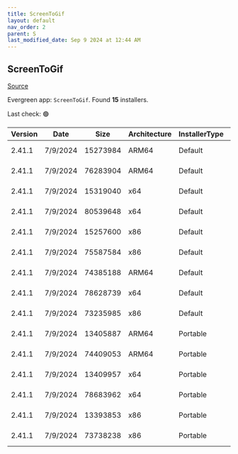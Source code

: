 ```yaml
---
title: ScreenToGif
layout: default
nav_order: 2
parent: S
last_modified_date: Sep 9 2024 at 12:44 AM
---
```


## ScreenToGif

[Source](https://github.com/NickeManarin/ScreenToGif)

Evergreen app: `ScreenToGif`. Found **15** installers.

Last check: 🟢

| Version | Date     | Size     | Architecture | InstallerType | Type | URI                                                                                                                                                                                                                                  |
| ------- | -------- | -------- | ------------ | ------------- | ---- | ------------------------------------------------------------------------------------------------------------------------------------------------------------------------------------------------------------------------------------ |
| 2.41.1  | 7/9/2024 | 15273984 | ARM64        | Default       | msi  | [https://github.com/NickeManarin/ScreenToGif/releases/download/2.41.1/ScreenToGif.2.41.1.Light.Setup.Arm64.msi](https://github.com/NickeManarin/ScreenToGif/releases/download/2.41.1/ScreenToGif.2.41.1.Light.Setup.Arm64.msi)       |
| 2.41.1  | 7/9/2024 | 76283904 | ARM64        | Default       | msi  | [https://github.com/NickeManarin/ScreenToGif/releases/download/2.41.1/ScreenToGif.2.41.1.Setup.Arm64.msi](https://github.com/NickeManarin/ScreenToGif/releases/download/2.41.1/ScreenToGif.2.41.1.Setup.Arm64.msi)                   |
| 2.41.1  | 7/9/2024 | 15319040 | x64          | Default       | msi  | [https://github.com/NickeManarin/ScreenToGif/releases/download/2.41.1/ScreenToGif.2.41.1.Light.Setup.x64.msi](https://github.com/NickeManarin/ScreenToGif/releases/download/2.41.1/ScreenToGif.2.41.1.Light.Setup.x64.msi)           |
| 2.41.1  | 7/9/2024 | 80539648 | x64          | Default       | msi  | [https://github.com/NickeManarin/ScreenToGif/releases/download/2.41.1/ScreenToGif.2.41.1.Setup.x64.msi](https://github.com/NickeManarin/ScreenToGif/releases/download/2.41.1/ScreenToGif.2.41.1.Setup.x64.msi)                       |
| 2.41.1  | 7/9/2024 | 15257600 | x86          | Default       | msi  | [https://github.com/NickeManarin/ScreenToGif/releases/download/2.41.1/ScreenToGif.2.41.1.Light.Setup.x86.msi](https://github.com/NickeManarin/ScreenToGif/releases/download/2.41.1/ScreenToGif.2.41.1.Light.Setup.x86.msi)           |
| 2.41.1  | 7/9/2024 | 75587584 | x86          | Default       | msi  | [https://github.com/NickeManarin/ScreenToGif/releases/download/2.41.1/ScreenToGif.2.41.1.Setup.x86.msi](https://github.com/NickeManarin/ScreenToGif/releases/download/2.41.1/ScreenToGif.2.41.1.Setup.x86.msi)                       |
| 2.41.1  | 7/9/2024 | 74385188 | ARM64        | Default       | msix | [https://github.com/NickeManarin/ScreenToGif/releases/download/2.41.1/ScreenToGif.2.41.1.Package.arm64.msix](https://github.com/NickeManarin/ScreenToGif/releases/download/2.41.1/ScreenToGif.2.41.1.Package.arm64.msix)             |
| 2.41.1  | 7/9/2024 | 78628739 | x64          | Default       | msix | [https://github.com/NickeManarin/ScreenToGif/releases/download/2.41.1/ScreenToGif.2.41.1.Package.x64.msix](https://github.com/NickeManarin/ScreenToGif/releases/download/2.41.1/ScreenToGif.2.41.1.Package.x64.msix)                 |
| 2.41.1  | 7/9/2024 | 73235985 | x86          | Default       | msix | [https://github.com/NickeManarin/ScreenToGif/releases/download/2.41.1/ScreenToGif.2.41.1.Package.x86.msix](https://github.com/NickeManarin/ScreenToGif/releases/download/2.41.1/ScreenToGif.2.41.1.Package.x86.msix)                 |
| 2.41.1  | 7/9/2024 | 13405887 | ARM64        | Portable      | zip  | [https://github.com/NickeManarin/ScreenToGif/releases/download/2.41.1/ScreenToGif.2.41.1.Light.Portable.Arm64.zip](https://github.com/NickeManarin/ScreenToGif/releases/download/2.41.1/ScreenToGif.2.41.1.Light.Portable.Arm64.zip) |
| 2.41.1  | 7/9/2024 | 74409053 | ARM64        | Portable      | zip  | [https://github.com/NickeManarin/ScreenToGif/releases/download/2.41.1/ScreenToGif.2.41.1.Portable.Arm64.zip](https://github.com/NickeManarin/ScreenToGif/releases/download/2.41.1/ScreenToGif.2.41.1.Portable.Arm64.zip)             |
| 2.41.1  | 7/9/2024 | 13409957 | x64          | Portable      | zip  | [https://github.com/NickeManarin/ScreenToGif/releases/download/2.41.1/ScreenToGif.2.41.1.Light.Portable.x64.zip](https://github.com/NickeManarin/ScreenToGif/releases/download/2.41.1/ScreenToGif.2.41.1.Light.Portable.x64.zip)     |
| 2.41.1  | 7/9/2024 | 78683962 | x64          | Portable      | zip  | [https://github.com/NickeManarin/ScreenToGif/releases/download/2.41.1/ScreenToGif.2.41.1.Portable.x64.zip](https://github.com/NickeManarin/ScreenToGif/releases/download/2.41.1/ScreenToGif.2.41.1.Portable.x64.zip)                 |
| 2.41.1  | 7/9/2024 | 13393853 | x86          | Portable      | zip  | [https://github.com/NickeManarin/ScreenToGif/releases/download/2.41.1/ScreenToGif.2.41.1.Light.Portable.x86.zip](https://github.com/NickeManarin/ScreenToGif/releases/download/2.41.1/ScreenToGif.2.41.1.Light.Portable.x86.zip)     |
| 2.41.1  | 7/9/2024 | 73738238 | x86          | Portable      | zip  | [https://github.com/NickeManarin/ScreenToGif/releases/download/2.41.1/ScreenToGif.2.41.1.Portable.x86.zip](https://github.com/NickeManarin/ScreenToGif/releases/download/2.41.1/ScreenToGif.2.41.1.Portable.x86.zip)                 |
